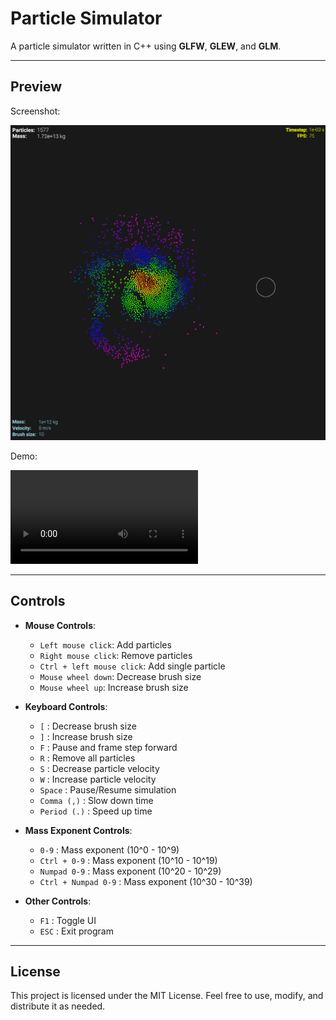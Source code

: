 # Particle Simulator

A particle simulator written in C++ using **GLFW**, **GLEW**, and **GLM**.

---

## Preview

Screenshot:

![Particle Simulator Screenshot](preview/screenshot.png)

Demo:

![Particle Simulator Video](preview/demo.mp4)

---

## Controls

- **Mouse Controls**:

  - `Left mouse click`: Add particles
  - `Right mouse click`: Remove particles
  - `Ctrl + left mouse click`: Add single particle
  - `Mouse wheel down`: Decrease brush size
  - `Mouse wheel up`: Increase brush size

- **Keyboard Controls**:

  - `[` : Decrease brush size
  - `]` : Increase brush size
  - `F` : Pause and frame step forward
  - `R` : Remove all particles
  - `S` : Decrease particle velocity
  - `W` : Increase particle velocity
  - `Space` : Pause/Resume simulation
  - `Comma (,)` : Slow down time
  - `Period (.)` : Speed up time

- **Mass Exponent Controls**:

  - `0-9` : Mass exponent (10^0 - 10^9)
  - `Ctrl + 0-9` : Mass exponent (10^10 - 10^19)
  - `Numpad 0-9` : Mass exponent (10^20 - 10^29)
  - `Ctrl + Numpad 0-9` : Mass exponent (10^30 - 10^39)

- **Other Controls**:
  - `F1` : Toggle UI
  - `ESC` : Exit program

---

## License

This project is licensed under the MIT License. Feel free to use, modify, and distribute it as needed.
